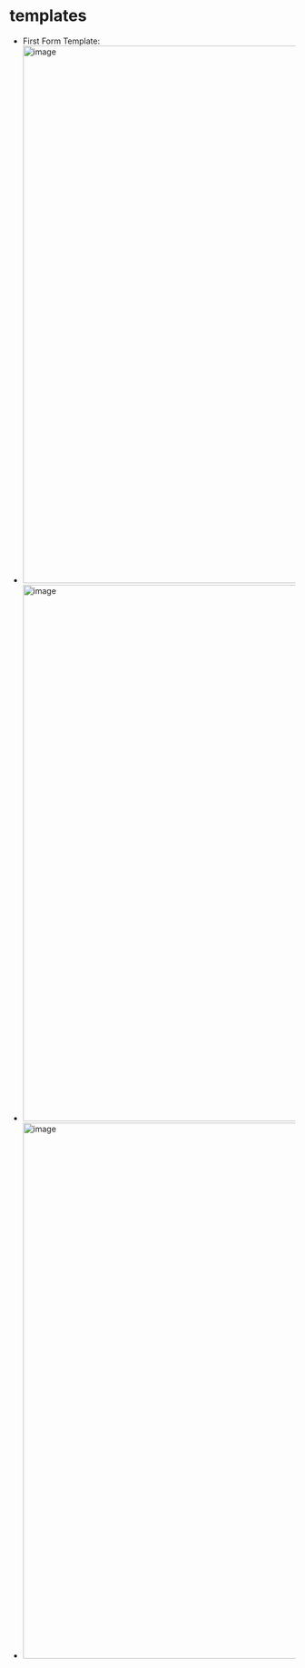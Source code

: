 # templates
* First Form Template:
* <img width="947" alt="image" src="https://github.com/user-attachments/assets/30806485-334b-4844-bc16-7664f6c2d151">
* <img width="945" alt="image" src="https://github.com/user-attachments/assets/819dee5c-f792-45e6-96cf-2b7275ee216a">
* <img width="944" alt="image" src="https://github.com/user-attachments/assets/00c2dd1d-1169-4ffe-a396-8ca6f204d99c">




